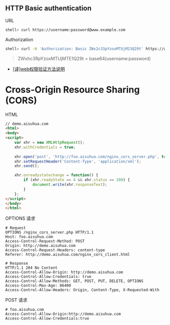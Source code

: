 ## HTTP Basic authentication

URL

```sh
shell> curl https://username:password@www.example.com
```

Authorization

```sh
shell> curl -H 'Authorization: Basic ZWx2c33pYzoxMTUjM23Q29t' https://www.example.com
```

> ZWxhc3RpYzoxMTUjMTE1Q29t = base64(username:password)

- [[译]web权限验证方法说明](https://segmentfault.com/a/1190000004086946)

# Cross-Origin Resource Sharing (CORS)

HTML

```html
// demo.aisuhua.com
<html>
<body>
<script>
    var xhr = new XMLHttpRequest();
    xhr.withCredentials = true;
  
    xhr.open('post', 'http://foo.aisuhua.com/nginx_cors_server.php', true);
    xhr.setRequestHeader('Content-Type', 'application/xml');
    xhr.send();

    xhr.onreadystatechange = function() {
        if (xhr.readyState == 4 && xhr.status == 200) {
            document.write(xhr.responseText);
        }
    };
</script>
</body>
</html>
```

OPTIONS 请求

```http
# Request
OPTIONS /nginx_cors_server.php HTTP/1.1
Host: foo.aisuhua.com
Access-Control-Request-Method: POST
Origin: http://demo.aisuhua.com
Access-Control-Request-Headers: content-type
Referer: http://demo.aisuhua.com/nginx_cors_client.html

# Response
HTTP/1.1 204 No Content
Access-Control-Allow-Origin: http://demo.aisuhua.com
Access-Control-Allow-Credentials: true
Access-Control-Allow-Methods: GET, POST, PUT, DELETE, OPTIONS
Access-Control-Max-Age: 86400
Access-Control-Allow-Headers: Origin, Content-Type, X-Requested-With
```

POST 请求

```http
# foo.aisuhua.com
Access-Control-Allow-Origin:http://demo.aisuhua.com
Access-Control-Allow-Credentials:true
```


